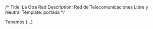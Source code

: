/*
Title: La Otra Red
Description: Red de Telecomunicaciones Libre y Neutral
Template: portada
*/

<div>
Tenemos (...)
</div>